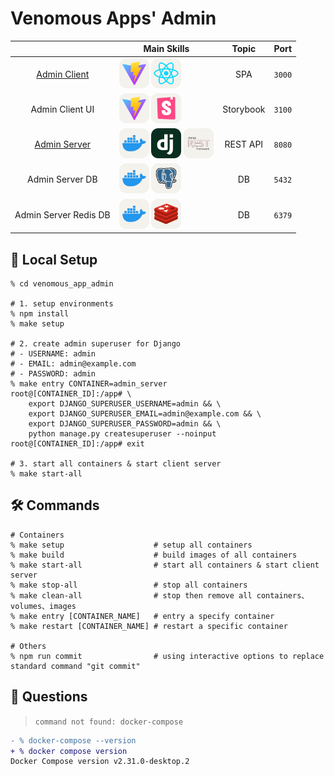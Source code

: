 # Venomous Apps' Admin

|                                 | Main Skills                                                                                                                                                                                                                                                                                                                                                                                                                                                                                                     |   Topic   |  Port  |
| :-----------------------------: | --------------------------------------------------------------------------------------------------------------------------------------------------------------------------------------------------------------------------------------------------------------------------------------------------------------------------------------------------------------------------------------------------------------------------------------------------------------------------------------------------------------- | :-------: | :----: |
| [Admin Client](./admin_client/) | <img src="https://github.com/BlaxBerry333/programming-notes/blob/main/docs/public/static/skill-icons/web-frontend--vite.png?raw=true" style="width:48px;" /> <img src="https://github.com/BlaxBerry333/programming-notes/blob/main/docs/public/static/skill-icons/web-frontend--react.png?raw=true" style="width:48px;" />                                                                                                                                                                                      |    SPA    | `3000` |
|         Admin Client UI         | <img src="https://github.com/BlaxBerry333/programming-notes/blob/main/docs/public/static/skill-icons/web-frontend--vite.png?raw=true" style="width:48px;" /> <img src="https://github.com/BlaxBerry333/programming-notes/blob/main/docs/public/static/skill-icons/web-frontend--storybook.png?raw=true" style="width:48px;" />                                                                                                                                                                                  | Storybook | `3100` |
| [Admin Server](./admin_server/) | <img src="https://github.com/BlaxBerry333/programming-notes/blob/main/docs/public/static/skill-icons/web-infrastructure--docker.png?raw=true" style="width:48px;" /> <img src="https://github.com/BlaxBerry333/programming-notes/blob/main/docs/public/static/skill-icons/web-backend--django.png?raw=true" style="width:48px;" /> <img src="https://github.com/BlaxBerry333/programming-notes/blob/main/docs/public/static/skill-icons/web-backend--django-rest-framework.png?raw=true" style="width:48px;" /> | REST API  | `8080` |
|         Admin Server DB         | <img src="https://github.com/BlaxBerry333/programming-notes/blob/main/docs/public/static/skill-icons/web-infrastructure--docker.png?raw=true" style="width:48px;" /> <img src="https://github.com/BlaxBerry333/programming-notes/blob/main/docs/public/static/skill-icons/database--postgresql.png?raw=true" style="width:48px;" />                                                                                                                                                                             |    DB     | `5432` |
|      Admin Server Redis DB      | <img src="https://github.com/BlaxBerry333/programming-notes/blob/main/docs/public/static/skill-icons/web-infrastructure--docker.png?raw=true" style="width:48px;" /> <img src="https://github.com/BlaxBerry333/programming-notes/blob/main/docs/public/static/skill-icons/database--redis.png?raw=true" style="width:48px;" />                                                                                                                                                                                  |    DB     | `6379` |

## 🚀 Local Setup

```shell
% cd venomous_app_admin

# 1. setup environments
% npm install
% make setup

# 2. create admin superuser for Django
# - USERNAME: admin
# - EMAIL: admin@example.com
# - PASSWORD: admin
% make entry CONTAINER=admin_server
root@[CONTAINER_ID]:/app# \
    export DJANGO_SUPERUSER_USERNAME=admin && \
    export DJANGO_SUPERUSER_EMAIL=admin@example.com && \
    export DJANGO_SUPERUSER_PASSWORD=admin && \
    python manage.py createsuperuser --noinput
root@[CONTAINER_ID]:/app# exit

# 3. start all containers & start client server
% make start-all
```

## 🛠 Commands

```shell
# Containers
% make setup                    # setup all containers
% make build                    # build images of all containers
% make start-all                # start all containers & start client server
% make stop-all                 # stop all containers
% make clean-all                # stop then remove all containers、volumes、images
% make entry [CONTAINER_NAME]   # entry a specify container
% make restart [CONTAINER_NAME] # restart a specific container

# Others
% npm run commit                # using interactive options to replace standard command "git commit"
```

## 🤔 Questions

> `command not found: docker-compose`

```diff
- % docker-compose --version
+ % docker compose version
Docker Compose version v2.31.0-desktop.2
```
